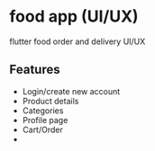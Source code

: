 # food app (UI/UX)

flutter food order and delivery UI/UX

## Features
- Login/create new account
- Product details
- Categories
- Profile page
- Cart/Order
- 
